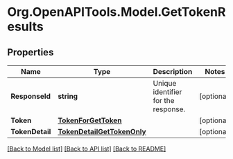 # Org.OpenAPITools.Model.GetTokenResults

## Properties

Name | Type | Description | Notes
------------ | ------------- | ------------- | -------------
**ResponseId** | **string** | Unique identifier for the response.  | [optional] 
**Token** | [**TokenForGetToken**](TokenForGetToken.md) |  | [optional] 
**TokenDetail** | [**TokenDetailGetTokenOnly**](TokenDetailGetTokenOnly.md) |  | [optional] 

[[Back to Model list]](../README.md#documentation-for-models) [[Back to API list]](../README.md#documentation-for-api-endpoints) [[Back to README]](../README.md)

